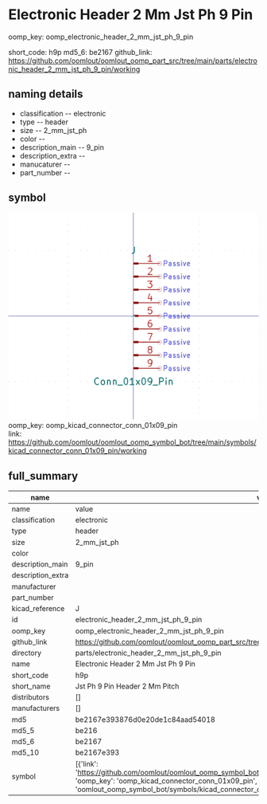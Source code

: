 # Electronic Header 2 Mm Jst Ph 9 Pin
oomp_key: oomp_electronic_header_2_mm_jst_ph_9_pin 


short_code: h9p
md5_6: be2167
github_link: https://github.com/oomlout/oomlout_oomp_part_src/tree/main/parts/electronic_header_2_mm_jst_ph_9_pin/working
## naming details
* classification -- electronic
* type -- header
* size -- 2_mm_jst_ph
* color -- 
* description_main -- 9_pin
* description_extra -- 
* manucaturer -- 
* part_number -- 



## symbol

![](symbol/0/working/working_600.png)  
oomp_key: oomp_kicad_connector_conn_01x09_pin  
link: https://github.com/oomlout/oomlout_oomp_symbol_bot/tree/main/symbols/kicad_connector_conn_01x09_pin/working  


## full_summary
| name | value | 
| --- | --- | 
| name | value | 
| classification | electronic | 
| type | header | 
| size | 2_mm_jst_ph | 
| color |  | 
| description_main | 9_pin | 
| description_extra |  | 
| manufacturer |  | 
| part_number |  | 
| kicad_reference | J | 
| id | electronic_header_2_mm_jst_ph_9_pin | 
| oomp_key | oomp_electronic_header_2_mm_jst_ph_9_pin | 
| github_link | https://github.com/oomlout/oomlout_oomp_part_src/tree/main/parts/electronic_header_2_mm_jst_ph_9_pin/working | 
| directory | parts/electronic_header_2_mm_jst_ph_9_pin | 
| name | Electronic Header 2 Mm Jst Ph 9 Pin | 
| short_code | h9p | 
| short_name | Jst Ph 9 Pin Header 2 Mm Pitch | 
| distributors | [] | 
| manufacturers | [] | 
| md5 | be2167e393876d0e20de1c84aad54018 | 
| md5_5 | be216 | 
| md5_6 | be2167 | 
| md5_10 | be2167e393 | 
| symbol | [{'link': 'https://github.com/oomlout/oomlout_oomp_symbol_bot/tree/main/symbols/kicad_connector_conn_01x09_pin', 'oomp_key': 'oomp_kicad_connector_conn_01x09_pin', 'directory': 'oomlout_oomp_symbol_bot/symbols/kicad_connector_conn_01x09_pin//working/working.kicad_sym'}] | 
